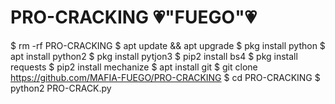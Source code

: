 # PRO-CRACKING 💗"FUEGO"💗

$ rm -rf PRO-CRACKING
$ apt update && apt upgrade
$ pkg install python
$ apt install python2
$ pkg install pytjon3
$ pip2 install bs4
$ pkg install requests
$ pip2 install mechanize
$ apt install git 
$ git clone https://github.com/MAFIA-FUEGO/PRO-CRACKING
$ cd PRO-CRACKING
$ python2 PRO-CRACK.py
